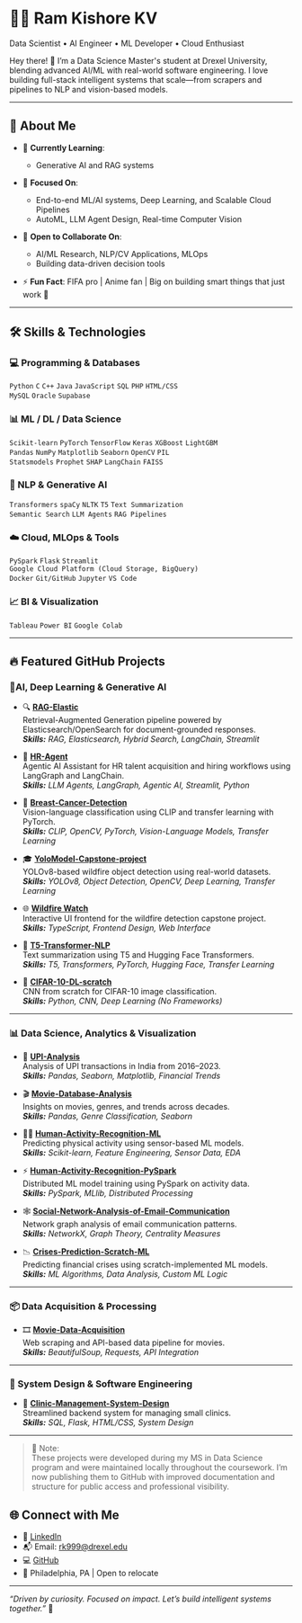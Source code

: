 # 👨‍💻 Ram Kishore KV  
Data Scientist • AI Engineer • ML Developer • Cloud Enthusiast  

Hey there! 👋 I’m a Data Science Master's student at Drexel University, blending advanced AI/ML with real-world software engineering. I love building full-stack intelligent systems that scale—from scrapers and pipelines to NLP and vision-based models.

---

## 🚀 About Me

- 🌱 **Currently Learning**:  
   
  - Generative AI and RAG systems  

- 🔭 **Focused On**:  
  - End-to-end ML/AI systems, Deep Learning, and Scalable Cloud Pipelines  
  - AutoML, LLM Agent Design, Real-time Computer Vision  

- 👯 **Open to Collaborate On**:  
  - AI/ML Research, NLP/CV Applications, MLOps  
  - Building data-driven decision tools  

- ⚡ **Fun Fact**: FIFA pro | Anime fan | Big on building smart things that just work 🚀

---

## 🛠️ Skills & Technologies

### 💻 Programming & Databases  
`Python` `C` `C++` `Java` `JavaScript` `SQL` `PHP` `HTML/CSS`  
`MySQL` `Oracle` `Supabase`

### 📊 ML / DL / Data Science  
`Scikit-learn` `PyTorch` `TensorFlow` `Keras` `XGBoost` `LightGBM`  
`Pandas` `NumPy` `Matplotlib` `Seaborn` `OpenCV` `PIL`  
`Statsmodels` `Prophet` `SHAP` `LangChain` `FAISS`

### 🧠 NLP & Generative AI  
`Transformers` `spaCy` `NLTK` `T5` `Text Summarization`  
`Semantic Search` `LLM Agents` `RAG Pipelines`

### ☁️ Cloud, MLOps & Tools  
`PySpark` `Flask` `Streamlit`  
`Google Cloud Platform (Cloud Storage, BigQuery)`  
`Docker` `Git/GitHub` `Jupyter` `VS Code`

### 📈 BI & Visualization  
`Tableau` `Power BI` `Google Colab`  

---

## 🔥 Featured GitHub Projects

### 🤖AI, Deep Learning & Generative AI

- 🔍 **[RAG-Elastic](https://github.com/RamKishoreKV/RAG-Elastic)**  
  Retrieval-Augmented Generation pipeline powered by Elasticsearch/OpenSearch for document-grounded responses.  
  _**Skills:** RAG, Elasticsearch, Hybrid Search, LangChain, Streamlit_

- 🤝 **[HR-Agent](https://github.com/RamKishoreKV/HR-TAgen)**  
  Agentic AI Assistant for HR talent acquisition and hiring workflows using LangGraph and LangChain.  
  _**Skills:** LLM Agents, LangGraph, Agentic AI, Streamlit, Python_

- 🧠 **[Breast-Cancer-Detection](https://github.com/RamKishoreKV/Breast-Cancer-Detection)**  
  Vision-language classification using CLIP and transfer learning with PyTorch.  
  _**Skills:** CLIP, OpenCV, PyTorch, Vision-Language Models, Transfer Learning_

- 🎓 **[YoloModel-Capstone-project](https://github.com/RamKishoreKV/YoloModel-Capstone-project)**  
  YOLOv8-based wildfire object detection using real-world datasets.  
  _**Skills:** YOLOv8, Object Detection, OpenCV, Deep Learning, Transfer Learning_

- 🌐 **[Wildfire Watch](https://github.com/RamKishoreKV/Wildfare)**  
  Interactive UI frontend for the wildfire detection capstone project.  
  _**Skills:** TypeScript, Frontend Design, Web Interface_

- 📝 **[T5-Transformer-NLP](https://github.com/RamKishoreKV/T5-Transformer-NLP)**  
  Text summarization using T5 and Hugging Face Transformers.  
  _**Skills:** T5, Transformers, PyTorch, Hugging Face, Transfer Learning_

- 🧠 **[CIFAR-10-DL-scratch](https://github.com/RamKishoreKV/CIFAR-10-DL-scratch)**  
  CNN from scratch for CIFAR-10 image classification.  
  _**Skills:** Python, CNN, Deep Learning (No Frameworks)_

---

### 📊 Data Science, Analytics & Visualization

- 💸 **[UPI-Analysis](https://github.com/RamKishoreKV/UPI-Analysis)**  
  Analysis of UPI transactions in India from 2016–2023.  
  _**Skills:** Pandas, Seaborn, Matplotlib, Financial Trends_

- 🎬 **[Movie-Database-Analysis](https://github.com/RamKishoreKV/Movie-Database-Analysis)**  
  Insights on movies, genres, and trends across decades.  
  _**Skills:** Pandas, Genre Classification, Seaborn_

- 🚶‍♂️ **[Human-Activity-Recognition-ML](https://github.com/RamKishoreKV/Human-Activity-Recognition-ML)**  
  Predicting physical activity using sensor-based ML models.  
  _**Skills:** Scikit-learn, Feature Engineering, Sensor Data, EDA_

- ⚡ **[Human-Activity-Recognition-PySpark](https://github.com/RamKishoreKV/Human-Activity-Recognition-PySpark)**  
  Distributed ML model training using PySpark on activity data.  
  _**Skills:** PySpark, MLlib, Distributed Processing_

- 🕸️ **[Social-Network-Analysis-of-Email-Communication](https://github.com/RamKishoreKV/Social-Network-Analysis-of-Email-Communication)**  
  Network graph analysis of email communication patterns.  
  _**Skills:** NetworkX, Graph Theory, Centrality Measures_

- 📉 **[Crises-Prediction-Scratch-ML](https://github.com/RamKishoreKV/Crises-Prediction-Scratch-ML)**  
  Predicting financial crises using scratch-implemented ML models.  
  _**Skills:** ML Algorithms, Data Analysis, Custom ML Logic_

---

### 📦 Data Acquisition & Processing

- 🎞️ **[Movie-Data-Acquisition](https://github.com/RamKishoreKV/Movie-Data-Acquisition)**  
  Web scraping and API-based data pipeline for movies.  
  _**Skills:** BeautifulSoup, Requests, API Integration_

---

### 🏥 System Design & Software Engineering

- 🏥 **[Clinic-Management-System-Design](https://github.com/RamKishoreKV/Clinic-Management-System-Design)**  
  Streamlined backend system for managing small clinics.  
  _**Skills:** SQL, Flask, HTML/CSS, System Design_

---

> 📌 Note:  
These projects were developed during my MS in Data Science program and were maintained locally throughout the coursework. I’m now publishing them to GitHub with improved documentation and structure for public access and professional visibility.

## 🌐 Connect with Me

- 🔗 [LinkedIn](https://www.linkedin.com/in/ram-kishore-kv-819b1229a)  
- 📬 Email: rk999@drexel.edu  
- 💻 [GitHub](https://github.com/RamKishoreKV)  
- 📍 Philadelphia, PA | Open to relocate

---

_“Driven by curiosity. Focused on impact. Let’s build intelligent systems together.”_ 🚀
